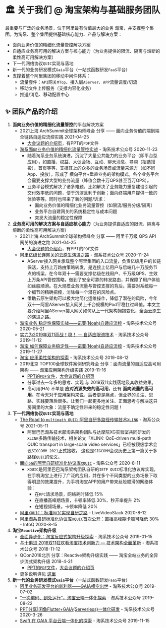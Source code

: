 # 🏛 关于我们 @ 淘宝架构与基础服务团队

最重要与广泛的业务场景，位于阿里最有价值最大的业务 淘宝，并支撑整个集团。为淘系、整个集团提供基础核心能力、产品与解决方案：

- 面向业务价值的精细化流量管控解决方案
- 自适应业务高可用的解决方案与核心能力（为业务提供的限流、隔离与熔断的柔性高可用解决方案）
- 下一代网络协议`QUIC`实现与落地
- 新一代的业务研发模式`Gaia`平台（一站式函数研发`FaaS`平台）
- 支撑着整个阿里集团的移动中间件体系：
    - 流量套件：`API`网关`MTop`、接入层`AServer`、`APP`流量调度/切流
    - 移动文件上传服务（支撑内容化业务）
    - 推送/消息、移动配置中心

## ✨ 团队产品的介绍

1. **面向业务价值的精细化流量管控**的平台解决方案
    - 2021上海 ArchSummit全球架构师峰会 分享 —— 面向业务价值的端到端全链路自适应流控实践 2021-04-25
        - [大会议题的介绍页](https://archsummit.infoq.cn/2021/shanghai/presentation/3321)，有PPT的`PDF`文件
    - [淘系面向业务价值的精细化流量管控实战](https://mp.weixin.qq.com/s/P3R2E44mjTrj7HnMAh-TyQ) - 淘系技术公众号 2020-11-23
        - 随着淘系业务系统演进，沉淀了大量公共能力的业务平台（即平台型应用），如直播、权益、大促会场、互动、聊天消息、导购（招选搭投）、首页等等，支撑其上的众多的业务场景或流量来源方（如不同App、投放），形成了 横向平台+垂直业务的架构模式。各个业务平台会需要支撑大型的业务流量（峰值会数十万QPS甚至百万QPS）。
        - 业务平台模式解决了诸多难题，比如解决了业务能力重复建设引起的交付效率低的问题，便于沉淀且利于创新；面向终端用户提供一致的体验等等。同时也带来了新的问题/诉求：
            - 面向业务价值的精细化业务流量管控（如限流/服务分级/隔离）
            - 业务平台自建网关的系统稳定性与成本问题
            - 突发大流量的稳定性保障
1. **业务高可用的解决方案与自适应核心能力**（为业务提供自适应的限流、隔离与熔断的柔性高可用解决方案）
    - 2021上海 ArchSummit全球架构师峰会 分享 —— 阿里千万级 QPS API 网关的演进之路 2021-04-25
        - [大会议题的介绍页](https://archsummit.infoq.cn/2021/shanghai/presentation/3344)，有PPT的`PDF`文件
    - [阿里亿级长连网关的云原生演进之路](https://mp.weixin.qq.com/s/hTUaswESTBMbeqyIZQlBSw) - 淘系技术公众号 2020-11-24
        - AServer接入网关承载整个阿里集团的入口流量，负责亿级用户的长链保活，支持上万路由策略转发，是连接上亿用户与后端几十万服务节点的桥梁，在今年双十一需要支撑亿级在线用户、千万级QPS、生效上万条API管控策略，做到了安全可靠的转发路由，并保障了用户体验如丝般顺滑。在大规模业务流量与管控支撑的背后，需要对系统每一个细节的精确把控，消除每一个潜在的风险点。
        - 借助云原生架构可以极大地简化运维操作，降低了潜在的风险，今年双十一阿里AServer接入网关上千台规模的Pod平稳扛过峰值。本文主要介绍阿里AServer接入网关如何从上一代架构拥抱变化，全面云原生的演进之路。
    - [淘宝业务 稳定性保障实战——诺亚(Noah)自适应流控](https://mp.weixin.qq.com/s/eHtc5qKmIbi3hsb0jqr5TQ) - 淘系技术公众号 2020-05-21
    - [实力为2019年双11而战！稳！ — 自适应限流技术](https://mp.weixin.qq.com/s/q3kSWp5DTgo6i6vp3p9MuQ) - 淘系技术公众号 2019-11-12
    - [淘宝 如何保障业务稳定性——诺亚(Noah)自适应流控](https://mp.weixin.qq.com/s/ePWqUiZcEy52mUHb4WbcSA) - 淘系技术公众号 2019-11-27
    - [淘宝 应用柔性架构的探索](https://mp.weixin.qq.com/s/uW8gNGCI-oj4NitU9dHZjQ) - 淘系技术公众号 2019-08-12
    - 2019北京 TOP100全球软件案例研究峰会 分享：面向流量的自适应高可用架构 —— 淘宝应用架构升级实践 2019-11-16
        - [PPT的`PDF`文件](https://github.com/oldratlee/reactive-practice-at-taobao/blob/master/%E9%9D%A2%E5%90%91%E6%B5%81%E9%87%8F%E7%9A%84%E8%87%AA%E9%80%82%E5%BA%94%E9%AB%98%E5%8F%AF%E7%94%A8%E6%9E%B6%E6%9E%84-%E6%B7%98%E5%AE%9D%E5%BA%94%E7%94%A8%E6%9E%B6%E6%9E%84%E5%8D%87%E7%BA%A7%E5%AE%9E%E8%B7%B5-%E6%9D%8E%E9%BC%8E-20191116-Top100.pdf)，[大会议题的介绍页](https://www.top100summit.com/detail?id=14331)
        - 分享过去一年多的思考、实现 与 2019双11实践落地及其收益效果。
        - 高可用(HA) 不单是 **应对资源失效的高可用**，还有 **面向流量的高可用**。在今天对于应用架构来说，后者更是痛点，但业界的关注、思路、实践要落后很多。让我们一起更多地关注、正面思考与解决这只房间里的大象：流量不确定性带来的稳定性问题！
1. **下一代网络协议`QUIC`实现与落地**
    - [The Road to `multipath QUIC`: 阿里自研多路径传输技术`XLINK`](https://mp.weixin.qq.com/s?__biz=MzAxNDEwNjk5OQ==&mid=502945646&idx=1&sn=009a04fa4d36caf8493c58c7e9dc7ef1&chksm=03969f7634e11660fc6e7feb63cbdb3cd8054e4bf58506489a73790ecf7b3db8b0e91089d741#rd) - 淘系公众号 2021-05-11
        - 阿里巴巴淘系技术部淘系架构团队与达摩院XG实验室共同研发的`XLINK`多路传输技术，相关论文「XLINK: QoE-driven multi-path QUIC transport in large-scale video services」已经被顶级学术会议`SIGCOMM 2021`正式接收， 这也是`SIGCOMM`会议历史上第一篇关于多路径`QUIC`的论文。
    - [面向`5G`的阿里自研标准化协议库`XQUIC`](https://mp.weixin.qq.com/s/CbdlTq1xb2N1WSnmGfmEQQ) - 淘系公众号 2020-8-11
      - `XQUIC`是阿里巴巴淘系架构团队自研的`IETF QUIC`标准化协议库实现，在手机淘宝上进行了广泛的应用，并在多个不同类型的业务场景下取得明显的效果提升，为手机淘宝APP的用户带来丝般顺滑的网络体验：
        - 在`RPC`请求场景，网络耗时降低 15%
        - 在直播高峰期场景，卡顿率降低 30%、秒开率提升 2%
        - 在短视频场景，卡顿率降低 20%
    - [阿里`XQUIC`：标准`QUIC`实现自研之路](https://mp.weixin.qq.com/s/pBv_DnG05YWl4ZYRHThaTw) - LiveVideoStack 2020-8-12
    - [阿里淘系自研标准化协议库`XQUIC`首次公开：直播高峰期卡顿可降低 30%](https://mp.weixin.qq.com/s/-nOEzOwGcckptjkxozw1mw) - InfoQ 2020-8-15
1. **淘宝`Reactive`架构升级**
    - [全面异步化：淘宝反应式架构升级探索](https://mp.weixin.qq.com/s/MLqBhgUCkEX1ARPmZPHChQ) - 淘系技术公众号 2019-01-15
    - [与十俱进 2018双11狂欢看淘宝技术创新力 — 技术架构全面革新](https://mp.weixin.qq.com/s/Ks-p67BoddNQB74yMz7YpQ) - 淘系技术公众号 2018-11-12
    - QCon2018北京 分享：Reactive架构升级实践 —— 淘宝全站业务的全异步流式架构升级 2018-4-21
        - [PPT的`PDF`文件](https://github.com/oldratlee/reactive-practice-at-taobao/blob/master/Reactive%E6%9E%B6%E6%9E%84%E5%8D%87%E7%BA%A7%E5%AE%9E%E8%B7%B5-%E6%9D%8E%E9%BC%8E-20180421-QCon%E5%8C%97%E4%BA%AC.pdf)，[大会议题的介绍页](https://2018.qconbeijing.com/presentation/462)
    - 更多说明详见 [这里](https://github.com/oldratlee/reactive-practice-at-taobao)
1. **新一代的业务研发模式`Gaia`平台**（一站式函数研发`FaaS`平台）
    - [阿里业务研发平台的新利器——GAIA横空出世](https://mp.weixin.qq.com/s/mD0URwb3tV1MZ14GYJ1zrQ) - 淘系技术公众号 2019-07-02
    - [“一次编码、到处运行”，淘宝云端一体化探索](https://mp.weixin.qq.com/s/NSWhgJ132qbaCudIsJt7xw) - 淘系技术公众号 2019-08-22
    - [PPT分享|闲鱼Flutter+GAIA(Serverless)一体化研发](https://mp.weixin.qq.com/s/RjlMp22mlZRnPGoFvMhsgQ) - 淘系技术公众号 2020-3-26
    - [Swift 在 GAIA 平台云端一体化的探索](https://mp.weixin.qq.com/s/7B2FDBZ_vnvswiYWjLih4Q) - 淘系技术公众号 2019-11-15
